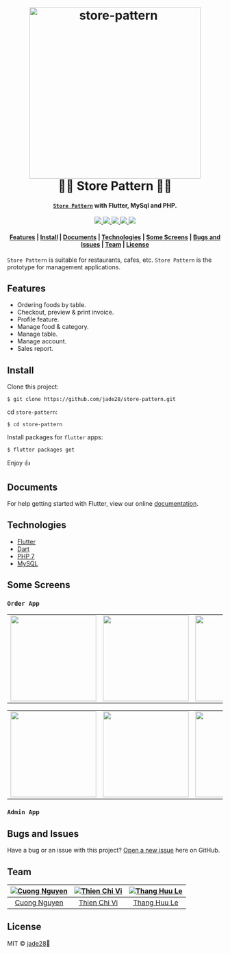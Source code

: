 <h1 align="center">
  <a href="https://github.com/jade28/store-pattern">
    <img alt="store-pattern" src="https://user-images.githubusercontent.com/34389409/50490248-a4c2f100-0a3e-11e9-981c-467922006966.png" width="400">
  </a>
  <br>🍔🍟 Store Pattern 🍕🍺<br>
</h1>

<h4 align="center">
  <a href="https://github.com/jade28/store-pattern" target="_blank"><code>Store Pattern</code></a> with Flutter, MySql and PHP.
</h4>

<p align="center">
  <a href="https://travis-ci.org/jade28/store-pattern.svg?branch=master">
    <img src="https://travis-ci.org/jade28/store-pattern.svg?branch=master"/>
  </a>
  
   <a href="#">
    <img src="https://img.shields.io/badge/platform-android-lightgreen.svg"/>
  </a>
  
   <a href="#">
    <img src="https://img.shields.io/badge/platform-ios-lightgreen.svg"/>
  </a>
  
  <a href="https://github.com/jade28/store-pattern/blob/master/LICENSE">
    <img src="https://img.shields.io/github/license/jade28/store-pattern.svg"/>
  </a>
  
  <a href="https://github.com/jade28/store-pattern/blob/master/LICENSE">
    <img src="https://img.shields.io/badge/contributions-welcome-orange.svg"/>
  </a>
</p>  

<div align="center">
  <h4>
    <a href="#features">Features</a> |
    <a href="#install">Install</a> |
    <a href="#documents">Documents</a> |
    <a href="#technologies">Technologies</a> |
    <a href="#some-screens">Some Screens</a> |
    <a href="#bugs-and-issues">Bugs and Issues</a> |
    <a href="#team">Team</a> |
    <a href="#license">License</a>
  </h4>
</div>

`Store Pattern` is suitable for restaurants, cafes, etc. `Store Pattern` is the prototype for management applications.

## Features

* Ordering foods by table.
* Checkout, preview & print invoice.
* Profile feature.
* Manage food & category.
* Manage table.
* Manage account.
* Sales report.

## Install

Clone this project:
```
$ git clone https://github.com/jade28/store-pattern.git
```
cd `store-pattern`:
```
$ cd store-pattern
```
Install packages for `flutter` apps:
```
$ flutter packages get
```

Enjoy 👍

## Documents

For help getting started with Flutter, view our online [documentation](https://flutter.io/).

## Technologies

* [Flutter](https://flutter.io/)
* [Dart](https://www.dartlang.org/)
* [PHP 7](http://php.net/manual/en/migration70.new-features.php)
* [MySQL](https://www.mysql.com/)

## Some Screens

### `Order App`

<div style="text-align: center"><table><tr>
  <td style="text-align: center">
  <a href="https://github.com/jade28/store-management/tree/master/order_app">
    <img src="https://user-images.githubusercontent.com/34389409/48913030-d974e300-eea9-11e8-9a6e-042bb06ddecb.png" width="200"/></a>
</td>
<td style="text-align: center">
  <a href="https://github.com/jade28/store-management/tree/master/order_app">
<img src="https://user-images.githubusercontent.com/34389409/49172727-64efe780-f374-11e8-8a93-e4c603615d40.png" width="200"/>
  </a>
</td>
<td style="text-align: center">
  <a href="https://github.com/jade28/store-management/tree/master/order_app">
<img src="https://user-images.githubusercontent.com/34389409/48913037-dd086a00-eea9-11e8-927a-1056286dabfa.png" width="200" />
  </a>
</td>
<td style="text-align: center">
  <a href="https://github.com/jade28/store-management/tree/master/order_app">
<img src="https://user-images.githubusercontent.com/34389409/48913050-e691d200-eea9-11e8-89e7-bce901825865.png" width="200"/>
  </a>
</td>
</tr></table></div>

<div style="text-align: center"><table><tr>
<td style="text-align: center">
  <a href="https://github.com/jade28/store-management/tree/master/order_app">
<img src="https://user-images.githubusercontent.com/34389409/48913060-ebef1c80-eea9-11e8-8754-cef221812efe.png" width="200"/>
  </a>
</td>
<td style="text-align: center">
<a href="https://github.com/jade28/store-management/tree/master/order_app">
  <img src="https://user-images.githubusercontent.com/34389409/48913066-eeea0d00-eea9-11e8-8546-10091f647594.png" width="200"/></a>
</td>
<td style="text-align: center">
  <a href="https://github.com/jade28/store-management/tree/master/order_app">
<img src="https://user-images.githubusercontent.com/34389409/48913072-f1e4fd80-eea9-11e8-93e5-417afa3cc16a.png" width="200" />
  </a>
</td>
<td style="text-align: center">
  <a href="https://github.com/jade28/store-management/tree/master/order_app">
<img src="https://user-images.githubusercontent.com/34389409/48913080-f7424800-eea9-11e8-955e-3df16d99ff33.png" width="200"/>
  </a>
</td>

</tr></table></div>

### `Admin App`

## Bugs and Issues

Have a bug or an issue with this project? [Open a new issue](https://github.com/jade28/store-management/issues) here on GitHub.

## Team

| [![Cuong Nguyen](https://github.com/jade28.png?size=100)](https://github.com/jade28) | [![Thien Chi Vi](https://github.com/tvc12.png?size=100)](https://github.com/tvc12) | [![Thang Huu Le](https://github.com/lhthang1998.png?size=100)](https://github.com/lhthang1998) |
| :---: | :---: | :---: |
| [Cuong Nguyen](https://github.com/jade28) | [Thien Chi Vi](https://github.com/tvc12) | [Thang Huu Le](https://github.com/lhthang1998) |

## License

MIT © [jade28](https://github.com/jade28)💎

